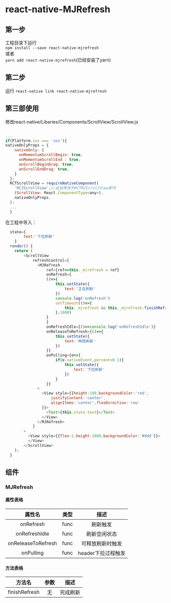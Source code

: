 # react-native-MJRefresh
## 第一步
工程目录下运行<br> `npm install --save react-native-mjrefresh`<br> 或者<br> `yarn add react-native-mjrefresh`(已经安装了yarn)
## 第二步
运行 `react-native link react-native-mjrefresh`
## 第三部使用
修改react-native/Libaries/Components/ScrollView/ScrollView.js
```js

...
if(Platform.ios === 'ios'){
nativeOnlyProps = {
    nativeOnly: {
      onMomentumScrollBegin: true,
      onMomentumScrollEnd : true,
      onScrollBeginDrag: true,
      onScrollEndDrag: true,
    }
  };
  RCTScrollView = requireNativeComponent(
    'RCJScrollView',//此处修改为RCTMJScrollView即可
    (ScrollView: React.ComponentType<any>),
    nativeOnlyProps,
  );
  ...
  }

```
在工程中导入：
```js
  state={
        text:'下拉刷新'
    }
  render() {
    return (
        <ScrollView
            refreshControl={
              <MJRefresh
                  ref={ref=>this._mjrefresh = ref}
                  onRefresh={
                  ()=>{
                      this.setState({
                          text:'正在刷新'
                      })
                      console.log('onRefresh')
                      setTimeout(()=>{
                          this._mjrefresh && this._mjrefresh.finishRefresh();
                      },1000)
                  }
                  }
                  onRefreshIdle={()=>console.log('onRefreshIdle')}
                  onReleaseToRefresh={()=>{
                      this.setState({
                          text:'释放刷新'
                      })
                  }}
                  onPulling={e=>{
                      if(e.nativeEvent.percent<0.1){
                          this.setState({
                              text:'下拉刷新'
                          })
                      }
                  }}
              >
                <View style={{height:100,backgroundColor:'red',
                    justifyContent:'center',
                    alignItems:'center',flexDirection:'row'
                }}>
                  <Text>{this.state.text}</Text>
                </View>
              </MJRefresh>
            }
        >
          <View style={{flex:1,height:1000,backgroundColor:'#ddd'}}>
          </View>
        </ScrollView>
    );
  }
```
## 组件
### MJRefresh
#### 属性表格
|属性名|类型|描述|
|:---:|:---:|:---:|
|onRefresh|func|刷新触发|
|onRefreshIdle|func|刷新空闲状态|
|onReleaseToRefresh|func|可释放刷新时触发|
|onPulling|func|header下拉过程触发|

#### 方法表格
|方法名|参数|描述|
|:---:|:---:|:---:|
|finishRefresh|无|完成刷新|
